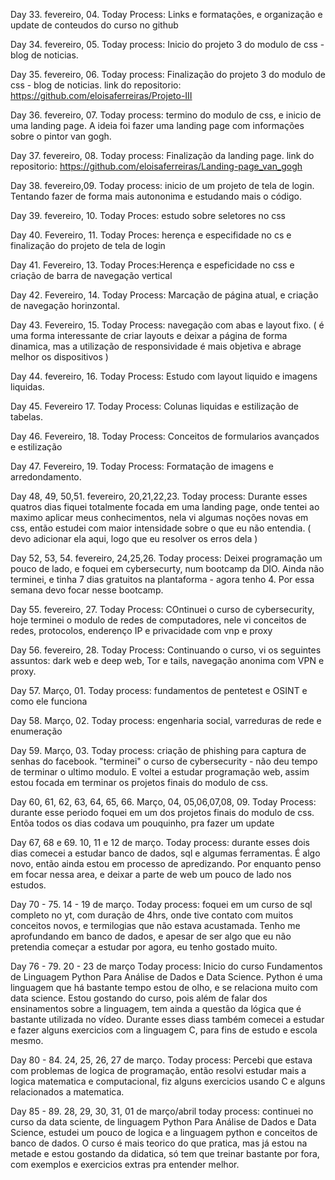 
Day 33. fevereiro, 04.
Today Process: Links e formatações, e organização e update de conteudos do curso no github

Day 34. fevereiro, 05.
Today process: Inicio do projeto 3 do modulo de css - blog de noticias. 

Day 35. fevereiro, 06.
Today process: Finalização do  projeto 3 do modulo de css - blog de noticias. 
link do repositorio: https://github.com/eloisaferreiras/Projeto-III

Day 36. fevereiro, 07. 
Today process: termino do modulo de css, e inicio de uma landing page. A ideia foi fazer uma landing page com informações sobre o pintor van gogh. 

Day 37. fevereiro, 08.
Today process: Finalização da landing page. 
link do repositorio: https://github.com/eloisaferreiras/Landing-page_van_gogh

Day 38. fevereiro,09.
Today process: inicio de um projeto de tela de login. Tentando fazer de forma mais autononima e estudando mais o código.

Day 39. fevereiro, 10.
Today Proces: estudo sobre seletores no css

Day 40. Fevereiro, 11.
Today Proces: herença e especifidade no cs e finalização do projeto de tela de login 

Day 41. Fevereiro, 13.
Today Proces:Herença e espeficidade no css e criação de barra de navegação vertical 

Day 42. Fevereiro, 14. 
Today Process: Marcação de página atual, e criação de navegação horinzontal.

Day 43. Fevereiro, 15. 
Today Process: navegação com abas e layout fixo. ( é uma forma interessante de criar layouts e deixar a página de forma dinamica, mas a utilização de responsividade é mais objetiva e abrage melhor os dispositivos ) 

Day 44. fevereiro, 16.
Today Process: Estudo com layout liquido e imagens liquidas.

Day 45. Fevereiro 17.
Today Process: Colunas liquidas e estilização de tabelas.

Day 46. Fevereiro, 18. 
Today Process: Conceitos de formularios avançados e estilização 

Day 47. Fevereiro, 19.
Today Process: Formatação de imagens e arredondamento.

Day 48, 49, 50,51. fevereiro, 20,21,22,23.
Today process: Durante esses quatros dias fiquei totalmente focada em uma landing page, onde tentei ao maximo aplicar meus conhecimentos, nela vi algumas noções novas em css, então estudei com maior intensidade sobre o que eu não entendia. ( devo adicionar ela aqui, logo que eu resolver os erros dela ) 

Day 52, 53, 54. fevereiro, 24,25,26. 
Today process: Deixei programação um pouco de lado, e foquei em cybersecurty, num bootcamp da DIO. Ainda não terminei, e tinha 7 dias gratuitos na plantaforma - agora tenho 4. Por essa semana devo focar nesse bootcamp. 

Day 55. fevereiro, 27. 
Today Process: COntinuei o curso de cybersecurity, hoje terminei o modulo de redes de computadores, nele vi conceitos de redes, protocolos, enderenço IP e privacidade com vnp e proxy

Day 56. fevereiro, 28. 
Today Process: Continuando o curso, vi os seguintes assuntos: dark web e deep web, Tor e tails, navegação anonima com VPN e proxy.

Day 57. Março, 01.
Today process: fundamentos de pentetest e OSINT e como ele funciona 

Day 58. Março, 02.
Today process: engenharia social, varreduras de rede e enumeração 

Day 59. Março, 03. 
Today process: criação de phishing para captura de senhas do facebook. "terminei" o curso de cybersecurity - não deu tempo de terminar o ultimo modulo. E voltei a estudar programação web, assim estou focada em terminar os projetos finais do modulo de css. 

Day 60, 61, 62, 63, 64, 65, 66. Março, 04, 05,06,07,08, 09.
Today Process: durante esse periodo foquei em um dos projetos finais do modulo de css. Entõa todos os dias codava um pouquinho, pra fazer um update 

Day 67, 68 e 69. 10, 11 e 12 de março. 
Today process: durante esses dois dias comecei a estudar banco de dados, sql e algumas ferramentas. É algo novo, então ainda estou em processo de apredizando. Por enquanto penso em focar nessa area, e deixar a parte de web um pouco de lado nos estudos. 

Day 70 - 75. 14 - 19 de março.
Today process: foquei em um curso de sql completo no yt, com duração de 4hrs, onde tive contato com muitos conceitos novos, e termilogias que não estava acustamada. Tenho me aprofundando em banco de dados, e apesar de ser algo que eu não pretendia começar a estudar por agora, eu tenho gostado muito. 

Day 76 - 79. 20 - 23 de março 
Today process: Inicio do curso Fundamentos de Linguagem Python Para Análise de Dados e Data Science. Python é uma linguagem que há bastante tempo estou de olho, e se relaciona muito com data science. Estou gostando do curso, pois além de falar dos ensinamentos sobre a linguagem, tem ainda a questão da lógica que é bastante utilizada no vídeo. Durante esses diass também comecei a estudar e fazer alguns exercicios com a linguagem C, para fins de estudo e escola mesmo. 

Day 80 - 84. 24, 25, 26, 27 de março. 
Today process: Percebi que estava com problemas de logica de programação, então resolvi estudar mais a logica matematica e computacional, fiz alguns exercicios usando C e alguns relacionados a matematica.

Day 85 - 89. 28, 29, 30, 31, 01 de março/abril 
today process: continuei no curso da data sciente, de linguagem Python Para Análise de Dados e Data Science, estudei um pouco de logica e a linguagem python e conceitos de banco de dados. O curso é mais teorico do que pratica, mas já estou na metade e estou gostando da didatica, só tem que treinar bastante por fora, com exemplos e exercicios extras pra entender melhor. 
